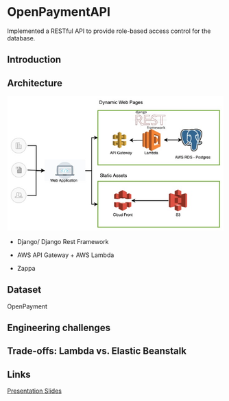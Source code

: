 # OpenPaymentAPI

Implemented a RESTful API to provide role-based access control for the database.

## Introduction

## Architecture
![Image of architecture](https://github.com/Lavden/OpenPaymentAPI/blob/master/img/architecture.jpg)

- Django/ Django Rest Framework

- AWS API Gateway + AWS Lambda

- Zappa

## Dataset
OpenPayment

## Engineering challenges

## Trade-offs: Lambda vs. Elastic Beanstalk

## Links
[Presentation Slides](https://docs.google.com/presentation/d/1CIblp7mv2DxjX0ypKoIAFmMNTRQMO3svQVtcke1DneY/edit?usp=sharing)

